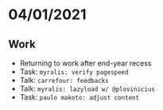 # 04/01/2021

## Work
- Returning to work after end-year recess
- Task: `myralis: verify pagespeed`
- Talk: `carrefour: feedbacks`
- Talk: `myralis: lazyload w/ @plovinicius`
- Task: `paulo makoto: adjust content`
